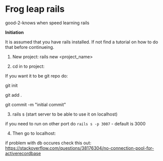 # Frog leap rails
good-2-knows when speed learning rails

**Initiation**

It is assumed that you have rails installed. If not find a tutorial on how to do that before continueing.

1. New project: rails new <project_name>

2. cd in to project:
  
  If you want it to be git repo do:
  
  git init
  
  git add .
  
  git commit -m "initial commit"
  
3. rails s (start server to be able to use it on localhost)

if you need to run on other port do ```rails s -p 3007``` - default is 3000

4. Then go to localhost:<your chosen port>

if problem with db occures check this out:
https://stackoverflow.com/questions/38176304/no-connection-pool-for-activerecordbase


